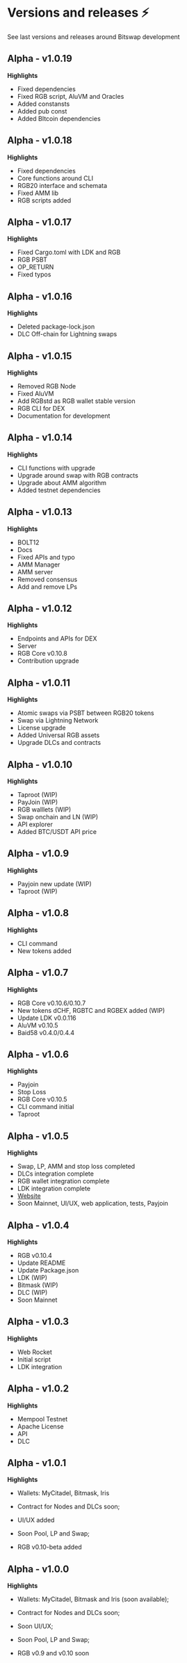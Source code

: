 # Versions and releases ⚡

See last versions and releases around Bitswap development

## Alpha - v1.0.19

**Highlights**

- Fixed dependencies
- Fixed RGB script, AluVM and Oracles
- Added constansts
- Added pub const
- Added BItcoin dependencies 

## Alpha - v1.0.18

**Highlights**

- Fixed dependencies
- Core functions around CLI
- RGB20 interface and schemata
- Fixed AMM lib
- RGB scripts added
  
## Alpha - v1.0.17

**Highlights**

- Fixed Cargo.toml with LDK and RGB
- RGB PSBT
- OP_RETURN
- Fixed typos

## Alpha - v1.0.16

**Highlights**

- Deleted package-lock.json
- DLC Off-chain for Lightning swaps

## Alpha - v1.0.15

**Highlights**

- Removed RGB Node
- Fixed AluVM
- Add RGBstd as RGB wallet stable version 
- RGB CLI for DEX
- Documentation for development

## Alpha - v1.0.14

**Highlights**

- CLI functions with upgrade
- Upgrade around swap with RGB contracts
- Upgrade about AMM algorithm
- Added testnet dependencies

## Alpha - v1.0.13

**Highlights**

- BOLT12
- Docs
- Fixed APIs and typo
- AMM Manager
- AMM server
- Removed consensus
- Add and remove LPs 

## Alpha - v1.0.12 

**Highlights**

- Endpoints and APIs for DEX
- Server
- RGB Core v0.10.8
- Contribution upgrade

## Alpha - v1.0.11

**Highlights**

- Atomic swaps via PSBT between RGB20 tokens
- Swap via Lightning Network
- License upgrade
- Added Universal RGB assets
- Upgrade DLCs and contracts

## Alpha - v1.0.10

**Highlights**

- Taproot (WIP)
- PayJoin (WIP)
- RGB walllets (WIP)
- Swap onchain and LN (WIP)
- API explorer
- Added BTC/USDT API price

## Alpha - v1.0.9

**Highlights**

 - Payjoin new update (WIP)
 - Taproot (WIP)

## Alpha - v1.0.8

**Highlights**

- CLI command
- New tokens added

## Alpha - v1.0.7

**Highlights**

- RGB Core v0.10.6/0.10.7
- New tokens dCHF, RGBTC and RGBEX added (WIP)
- Update LDK v0.0.116
- AluVM v0.10.5
- Baid58 v0.4.0/0.4.4

## Alpha - v1.0.6

**Highlights**

- Payjoin
- Stop Loss
- RGB Core v0.10.5
- CLI command initial
- Taproot

## Alpha - v1.0.5

**Highlights**

- Swap, LP, AMM and stop loss completed
- DLCs integration complete
- RGB wallet integration complete
- LDK integration complete
- [Website](https://bitswap-bifi.github.io/)
- Soon Mainnet, UI/UX, web application, tests, Payjoin
  
## Alpha - v1.0.4

**Highlights**

- RGB v0.10.4
- Update README
- Update Package.json
- LDK (WIP)
- Bitmask (WIP)
- DLC (WIP)
- Soon Mainnet

## Alpha - v1.0.3

**Highlights**

- Web Rocket
- Initial script
- LDK integration

## Alpha - v1.0.2

**Highlights**

- Mempool Testnet
- Apache License
- API
- DLC

## Alpha - v1.0.1

**Highlights**

- Wallets: MyCitadel, Bitmask, Iris

- Contract for Nodes and DLCs soon;

- UI/UX added

- Soon Pool, LP and Swap;

- RGB v0.10-beta added

## Alpha - v1.0.0

**Highlights**

- Wallets: MyCitadel, Bitmask and Iris (soon available);

- Contract for Nodes and DLCs soon;

- Soon UI/UX;

- Soon Pool, LP and Swap;

- RGB v0.9 and v0.10 soon
